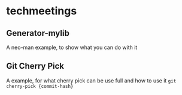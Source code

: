 # techmeetings

## Generator-mylib
A neo-man example, to show what you can do with it

## Git Cherry Pick
A example, for what cherry pick can be use full
and how to use it `git cherry-pick {commit-hash}`